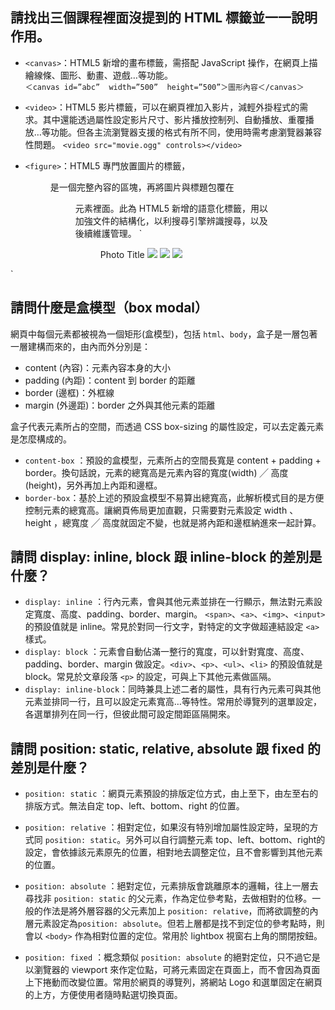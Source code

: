 ## 請找出三個課程裡面沒提到的 HTML 標籤並一一說明作用。
- `<canvas>`：HTML5 新增的畫布標籤，需搭配 JavaScript 操作，在網頁上描繪線條、圖形、動畫、遊戲…等功能。  
`＜canvas id=”abc”  width=”500”  height=”500”＞圖形內容＜/canvas＞`  

- `<video>`：HTML5 影片標籤，可以在網頁裡加入影片，減輕外掛程式的需求。其中還能透過屬性設定影片尺寸、影片播放控制列、自動播放、重覆播放…等功能。但各主流瀏覽器支援的格式有所不同，使用時需考慮瀏覽器兼容性問題。
`<video src="movie.ogg" controls></video>`  

- `<figure>`：HTML5 專門放置圖片的標籤， <figure> 是一個完整內容的區塊，再將圖片與標題包覆在 <figure> 元素裡面。此為 HTML5 新增的語意化標籤，用以加強文件的結構化，以利搜尋引擎辨識搜尋，以及後續維護管理。
`<figure>
    <figcaption>Photo Title</fugcaption>
    <img src="images/pic1.jpg" />
    <img src="images/pic2.jpg" />
    <img src="images/pic3.jpg" />
</figure>`

## 請問什麼是盒模型（box modal）
網頁中每個元素都被視為一個矩形(盒模型)，包括 `html`、`body`，盒子是一層包著一層建構而來的，由內而外分別是：
- content (內容)：元素內容本身的大小
- padding (內距)：content 到 border 的距離
- border (邊框)：外框線
- margin (外邊距)：border 之外與其他元素的距離

盒子代表元素所占的空間，而透過 CSS box-sizing 的屬性設定，可以去定義元素是怎麼構成的。
- `content-box` ：預設的盒模型，元素所占的空間長寬是 content + padding + border。換句話說，元素的總寬高是元素內容的寬度(width) ╱ 高度(height)，另外再加上內距和邊框。
- `border-box`：基於上述的預設盒模型不易算出總寬高，此解析模式目的是方便控制元素的總寬高。讓網頁佈局更加直觀，只需要對元素設定 width 、 height ，總寬度 ╱ 高度就固定不變，也就是將內距和邊框納進來一起計算。

## 請問 display: inline, block 跟 inline-block 的差別是什麼？
- `display: inline` ：行內元素，會與其他元素並排在一行顯示，無法對元素設定寬度、高度、padding、border、margin。 `<span>`、`<a>`、`<img>`、`<input>` 的預設值就是 inline。常見於對同一行文字，對特定的文字做超連結設定 `<a>` 樣式。
- `display: block` ：元素會自動佔滿一整行的寬度，可以針對寬度、高度、padding、border、margin 做設定。`<div>`、`<p>`、`<ul>`、`<li>` 的預設值就是 block。常見於文章段落 `<p>` 的設定，可與上下其他元素做區隔。
- `display: inline-block`：同時兼具上述二者的屬性，具有行內元素可與其他元素並排同一行，且可以設定元素寬高…等特性。常用於導覽列的選單設定，各選單排列在同一行，但彼此間可設定間距區隔開來。

## 請問 position: static, relative, absolute 跟 fixed 的差別是什麼？
- `position: static` ：網頁元素預設的排版定位方式，由上至下，由左至右的排版方式。無法自定 top、left、bottom、right 的位置。
- `position: relative` ：相對定位，如果沒有特別增加屬性設定時，呈現的方式同 `position: static`。另外可以自行調整元素 top、left、bottom、right的設定，會依據該元素原先的位置，相對地去調整定位，且不會影響到其他元素的位置。
- `position: absolute` ：絕對定位，元素排版會跳離原本的邏輯，往上一層去尋找非 `position: static` 的父元素，作為定位參考點，去做相對的位移。一般的作法是將外層容器的父元素加上 `position: relative`，而將欲調整的內層元素設定為`position: absolute`。但若上層都是找不到定位的參考點時，則會以 `<body>` 作為相對位置的定位。常用於 lightbox 視窗右上角的關閉按鈕。

- `position: fixed` ：概念類似 `position: absolute` 的絕對定位，只不過它是以瀏覽器的 viewport 來作定位點，可將元素固定在頁面上，而不會因為頁面上下捲動而改變位置。常用於網頁的導覽列，將網站 Logo 和選單固定在網頁的上方，方便使用者隨時點選切換頁面。